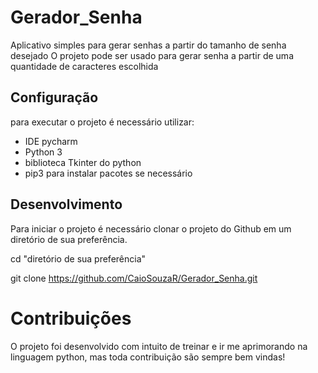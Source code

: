 # Gerador_Senha
Aplicativo simples para gerar senhas a partir do tamanho de senha desejado
O projeto pode ser usado para gerar senha a partir de uma quantidade de caracteres escolhida

## Configuração
para executar o projeto é necessário utilizar:
* IDE pycharm
* Python 3 
* biblioteca Tkinter do python
* pip3 para instalar pacotes se necessário

## Desenvolvimento
Para iniciar o projeto é necessário clonar o projeto do Github em um diretório de sua preferência.

cd "diretório de sua preferência"

git clone https://github.com/CaioSouzaR/Gerador_Senha.git

# Contribuições 
O projeto foi desenvolvido com intuito de treinar e ir me aprimorando na linguagem python, mas toda contribuição são sempre bem vindas!







